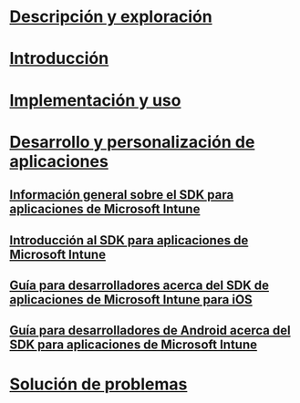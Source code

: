 # [Descripción y exploración](/intune/understand-explore/introduction-to-microsoft-intune)
# [Introducción](/intune/get-started/what-to-know-before-you-start-microsoft-intune)
# [Implementación y uso](/intune/deploy-use/overview-of-device-and-app-lifecycles-in-microsoft-intune)
# [Desarrollo y personalización de aplicaciones](intune-app-sdk.md)
## [Información general sobre el SDK para aplicaciones de Microsoft Intune](intune-app-sdk.md)
## [Introducción al SDK para aplicaciones de Microsoft Intune](intune-app-sdk-get-started.md)
## [Guía para desarrolladores acerca del SDK de aplicaciones de Microsoft Intune para iOS](intune-app-sdk-ios.md)
## [Guía para desarrolladores de Android acerca del SDK para aplicaciones de Microsoft Intune](intune-app-sdk-android.md)
# [Solución de problemas](/intune/troubleshoot/how-to-get-support-for-microsoft-intune)


<!--HONumber=Jul16_HO3-->


